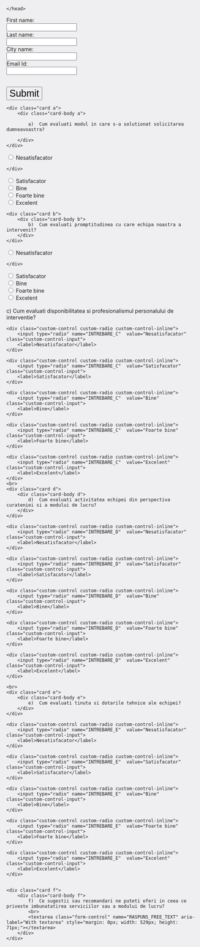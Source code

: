 <html style="font-size: larger;font-size: 25;backface-visibility: 100%;backface-visibility: initial;border size: 100px;background-color: #7c7c981f;opacity: 1;background-repeat: repeat;background-size: 100%;"><head>


  <title>Chestionar satisfactie clienti</title>
  
  <script>
 

    var a=1;
    function mesaj_raspuns() {

     
      var pElement = document.getElementById("submit");




pElement.innerHTML  = "Multumim pentru raspunsuri si timpul acordat" </h1>


    }
  
    </script>
	</head>


<body>
<form action="save" >

First name:<br>
<input type="text" name="first_name">
<br>
Last name:<br>
<input type="text" name="last_name">
<br>
City name:<br>
<input type="text" name="city_name">
<br>
Email Id:<br>
<input type="email" name="email">
<br><br>

<input type="Submit"   style='font-size: 25px;' value="Submit" onclick="document.writeln('Multumim pentru raspunsuri si timpul acordat!' )" >





    <div class="card a">
        <div class="card-body a">

            a)	Cum evaluati modul in care s-a solutionat solicitarea dumneavoastra?

        </div>
    </div>


  <div class="custom-control custom-radio custom-control-inline">
<input type="radio" name="INTREBARE_A"  value="Nesatisfacator"  class="custom-control-input">
   <label>Nesatisfacator</label>

    </div>
  <div class="custom-control custom-radio custom-control-inline">
<input type="radio" name="INTREBARE_A"  value="Satisfacator"  class="custom-control-input">
   <label>Satisfacator</label>
    </div>
  <div class="custom-control custom-radio custom-control-inline">
<input type="radio" name="INTREBARE_A"  value="Bine"  class="custom-control-input">
   <label>Bine</label>
    </div>
  <div class="custom-control custom-radio custom-control-inline">
<input type="radio" name="INTREBARE_A"  value="Foarte bine"  class="custom-control-input">
   <label>Foarte bine</label>
    </div>
  <div class="custom-control custom-radio custom-control-inline">
<input type="radio" name="INTREBARE_A"  value="Excelent"  class="custom-control-input">
   <label>Excelent</label>
    </div>
 
    <div class="card b">
        <div class="card-body b">
            b)	Cum evaluati promptitudinea cu care echipa noastra a intervenit?
        </div>
    </div>
<div class="custom-control custom-radio custom-control-inline">
<input type="radio" name="INTREBARE_B"  value="Nesatisfacator"  class="custom-control-input">
   <label>Nesatisfacator</label>

    </div>
  <div class="custom-control custom-radio custom-control-inline">
<input type="radio" name="INTREBARE_B"  value="Satisfacator"  class="custom-control-input">
   <label>Satisfacator</label>
    </div>
  <div class="custom-control custom-radio custom-control-inline">
<input type="radio" name="INTREBARE_B"  value="Bine"  class="custom-control-input">
   <label>Bine</label>
    </div>
  <div class="custom-control custom-radio custom-control-inline">
<input type="radio" name="INTREBARE_B"  value="Foarte bine"  class="custom-control-input">
   <label>Foarte bine</label>
    </div>
  <div class="custom-control custom-radio custom-control-inline">
<input type="radio" name="INTREBARE_B"  value="Excelent"  class="custom-control-input">
   <label>Excelent</label>
    </div>
    <br>
    <div class="card c">
        <div class="card-body c">
            c)	Cum evaluati disponibilitatea si profesionalismul personalului de interventie?
        </div>
    </div>

    <div class="custom-control custom-radio custom-control-inline">
        <input type="radio" name="INTREBARE_C"  value="Nesatisfacator"  class="custom-control-input">
        <label>Nesatisfacator</label>
    </div>

    <div class="custom-control custom-radio custom-control-inline">
        <input type="radio" name="INTREBARE_C"  value="Satisfacator"  class="custom-control-input">
        <label>Satisfacator</label>
    </div>

    <div class="custom-control custom-radio custom-control-inline">
        <input type="radio" name="INTREBARE_C"  value="Bine"  class="custom-control-input">
        <label>Bine</label>
    </div>

    <div class="custom-control custom-radio custom-control-inline">
        <input type="radio" name="INTREBARE_C"  value="Foarte bine"  class="custom-control-input">
        <label>Foarte bine</label>
    </div>

    <div class="custom-control custom-radio custom-control-inline">
        <input type="radio" name="INTREBARE_C"  value="Excelent"  class="custom-control-input">
        <label>Excelent</label>
    </div>
    <br>
    <div class="card d">
        <div class="card-body d">
            d)	Cum evaluati activitatea echipei din perspectiva curateniei si a modului de lucru?
        </div>
    </div>

    <div class="custom-control custom-radio custom-control-inline">
        <input type="radio" name="INTREBARE_D"  value="Nesatisfacator"  class="custom-control-input">
        <label>Nesatisfacator</label>
    </div>

    <div class="custom-control custom-radio custom-control-inline">
        <input type="radio" name="INTREBARE_D"  value="Satisfacator"  class="custom-control-input">
        <label>Satisfacator</label>
    </div>

    <div class="custom-control custom-radio custom-control-inline">
        <input type="radio" name="INTREBARE_D"  value="Bine"  class="custom-control-input">
        <label>Bine</label>
    </div>

    <div class="custom-control custom-radio custom-control-inline">
        <input type="radio" name="INTREBARE_D"  value="Foarte bine"  class="custom-control-input">
        <label>Foarte bine</label>
    </div>

    <div class="custom-control custom-radio custom-control-inline">
        <input type="radio" name="INTREBARE_D"  value="Excelent"  class="custom-control-input">
        <label>Excelent</label>
    </div>

    <br>
    <div class="card e">
        <div class="card-body e">
            e)	Cum evaluati tinuta si dotarile tehnice ale echipei?
        </div>
    </div>

    <div class="custom-control custom-radio custom-control-inline">
        <input type="radio" name="INTREBARE_E"  value="Nesatisfacator"  class="custom-control-input">
        <label>Nesatisfacator</label>
    </div>

    <div class="custom-control custom-radio custom-control-inline">
        <input type="radio" name="INTREBARE_E"  value="Satisfacator"  class="custom-control-input">
        <label>Satisfacator</label>
    </div>

    <div class="custom-control custom-radio custom-control-inline">
        <input type="radio" name="INTREBARE_E"  value="Bine"  class="custom-control-input">
        <label>Bine</label>
    </div>

    <div class="custom-control custom-radio custom-control-inline">
        <input type="radio" name="INTREBARE_E"  value="Foarte bine"  class="custom-control-input">
        <label>Foarte bine</label>
    </div>

    <div class="custom-control custom-radio custom-control-inline">
        <input type="radio" name="INTREBARE_E"  value="Excelent"  class="custom-control-input">
        <label>Excelent</label>
    </div>


    <div class="card f">
        <div class="card-body f">
            f)	Ce sugestii sau recomandari ne puteti oferi in ceea ce priveste imbunatatirea serviciilor sau a modului de lucru?
            <br>
            <textarea class="form-control" name="RASPUNS_FREE_TEXT" aria-label="With textarea" style="margin: 0px; width: 529px; height: 71px;"></textarea>
        </div>
    </div>





</form>
</body>
</html>